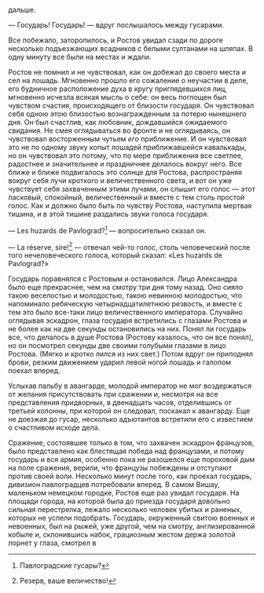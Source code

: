 дальше.

— Государь! Государь! — вдруг послышалось между гусарами.

Все побежало, заторопилось, и Ростов увидал сзади по дороге несколько подъезжающих всадников с белыми султанами на шляпах. В одну минуту все были на местах и ждали.

Ростов не помнил и не чувствовал, как он добежал до своего места и сел на лошадь. Мгновенно прошло его сожаление о неучастии в деле, его будничное расположение духа в кругу приглядевшихся лиц, мгновенно исчезла всякая мысль о себе: он весь поглощен был чувством счастия, происходящего от близости государя. Он чувствовал себя одною этою близостью вознагражденным за потерю нынешнего дня. Он был счастлив, как любовник, дождавшийся ожидаемого свидания. Не смея оглядываться во фронте и не оглядываясь, он чувствовал восторженным чутьем *его* приближение. И он чувствовал это не по одному звуку копыт лошадей приближавшейся кавалькады, но он чувствовал это потому, что по мере приближения все светлее, радостнее и значительнее и праздничнее делалось вокруг него. Все ближе и ближе подвигалось это солнце для Ростова, распространяя вокруг себя лучи кроткого и величественного света, и вот он уже чувствует себя захваченным этими лучами, он слышит его голос — этот ласковый, спокойный, величественный и вместе с тем столь простой голос. Как и должно было быть по чувству Ростова, наступила мертвая тишина, и в этой тишине раздались звуки голоса государя.

— Les huzards de Pavlograd?[^345] — вопросительно сказал он.

— La réserve, sire![^346] — отвечал чей-то голос, столь человеческий после того нечеловеческого голоса, который сказал: «Les huzards de Pavlograd?»

Государь поравнялся с Ростовым и остановился. Лицо Александра было еще прекраснее, чем на смотру три дня тому назад. Оно сияло такою веселостью и молодостью, такою невинною молодостью, что напоминало ребяческую четырнадцатилетнюю резвость, и вместе с тем это было все-таки лицо величественного императора. Случайно оглядывая эскадрон, глаза государя встретились с глазами Ростова и не более как на две секунды остановились на них. Понял ли государь все, что делалось в душе Ростова (Ростову казалось, что он все понял), но он посмотрел секунды две своими голубыми глазами в лицо Ростова. (Мягко и кротко лился из них свет.) Потом вдруг он приподнял брови, резким движением ударил левой ногой лошадь и галопом поехал вперед.

Услыхав пальбу в авангарде, молодой император не мог воздержаться от желания присутствовать при сражении и, несмотря на все представления придворных, в двенадцать часов, отделившись от третьей колонны, при которой он следовал, поскакал к авангарду. Еще не доезжая до гусар, несколько адъютантов встретили его с известием о счастливом исходе дела.

Сражение, состоявшее только в том, что захвачен эскадрон французов, было представлено как блестящая победа над французами, и потому государь и вся армия, особенно пока не разошелся еще пороховой дым на поле сражения, верили, что французы побеждены и отступают против своей воли. Несколько минут после того, как проехал государь, дивизион павлоградцев потребовали вперед. В самом Вишау, маленьком немецком городке, Ростов еще раз увидал государя. На площади города, на которой была до приезда государя довольно сильная перестрелка, лежало несколько человек убитых и раненых, которых не успели подобрать. Государь, окруженный свитою военных и невоенных, был на рыжей, уже другой, чем на смотру, англизированной кобыле и, склонившись набок, грациозным жестом держа золотой лорнет у глаза, смотрел в

[^345]: Павлоградские гусары?

[^346]: Резерв, ваше величество!